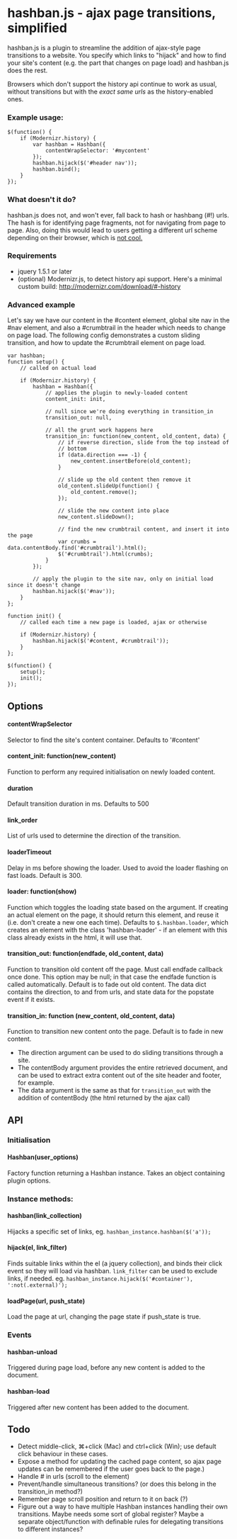 # hashban.js - ajax page transitions, simplified

hashban.js is a plugin to streamline the addition of ajax-style page transitions
to a website. You specify which links to "hijack" and how to find your site's 
content (e.g. the part that changes on page load) and hashban.js does the rest.

Browsers which don't support the history api continue to work as usual, without
transitions but with the *exact same urls* as the history-enabled ones.

### Example usage:

    $(function() {
        if (Modernizr.history) {
            var hashban = Hashban({
                contentWrapSelector: '#mycontent'
            });
            hashban.hijack($('#header nav'));
            hashban.bind();
        }
    });

### What doesn't it do?

hashban.js does not, and won't ever, fall back to hash or hashbang (#!) urls.
The hash is for identifying page fragments, not for navigating from page to
page. Also, doing this would lead to users getting a different url scheme
depending on their browser, which is [not cool.](http://www.w3.org/Provider/Style/URI.html)

### Requirements

* jquery 1.5.1 or later
* (optional) Modernizr.js, to detect history api support. Here's a minimal custom build:
  http://modernizr.com/download/#-history

### Advanced example

Let's say we have our content in the #content element, global site nav in the #nav 
element, and also a #crumbtrail in the header which needs to change on page load. 
The following config demonstrates a custom sliding transition, and how to update
the #crumbtrail element on page load.

    var hashban;
    function setup() {
        // called on actual load
        
        if (Modernizr.history) {
            hashban = Hashban({
                // applies the plugin to newly-loaded content 
                content_init: init,
                
                // null since we're doing everything in transition_in
                transition_out: null,
                
                // all the grunt work happens here
                transition_in: function(new_content, old_content, data) {
                    // if reverse direction, slide from the top instead of 
                    // bottom
                    if (data.direction === -1) {
                        new_content.insertBefore(old_content);
                    }
                    
                    // slide up the old content then remove it
                    old_content.slideUp(function() {
                        old_content.remove();
                    });
                    
                    // slide the new content into place
                    new_content.slideDown();
                    
                    // find the new crumbtrail content, and insert it into the page
                    var crumbs = data.contentBody.find('#crumbtrail').html();
                    $('#crumbtrail').html(crumbs);
                }
            });
            
            // apply the plugin to the site nav, only on initial load since it doesn't change
            hashban.hijack($('#nav'));
        }                    
    };
    
    function init() {
        // called each time a new page is loaded, ajax or otherwise
        
        if (Modernizr.history) {
            hashban.hijack($('#content, #crumbtrail'));
        }
    };
    
    $(function() {
        setup();
        init();
    });


## Options
    
#### contentWrapSelector
Selector to find the site's content container. Defaults to '#content'

#### content_init: function(new_content)
Function to perform any required initialisation on newly loaded content.

#### duration
Default transition duration in ms. Defaults to 500

#### link_order
List of urls used to determine the direction of the transition.

#### loaderTimeout
Delay in ms before showing the loader. Used to avoid the loader 
flashing on fast loads. Default is 300.

#### loader: function(show)
Function which toggles the loading state based on the argument. If
creating an actual element on the page, it should return this element,
and reuse it (i.e. don't create a new one each time). Defaults 
to `$.hashban.loader`, which creates an element with the class
'hashban-loader' - if an element with this class already exists in
the html, it will use that.

#### transition_out: function(endfade, old_content, data)
Function to transition old content off the page. Must call endfade
callback once done. This option may be null; in that case the
endfade function is called automatically. Default is to fade out old
content. The data dict contains the direction, to and from urls, and state
data for the popstate event if it exists.

#### transition_in: function (new_content, old_content, data)
Function to transition new content onto the page. Default is to fade in new 
content. 

* The direction argument can be used to do sliding transitions through
  a site.
* The contentBody argument provides the entire retrieved document, and can 
  be used to extract extra content out of the site header and footer, for
  example.
* The data argument is the same as that for `transition_out` with the addition
  of contentBody (the html returned by the ajax call)


## API

### Initialisation

#### Hashban(user_options)
Factory function returning a Hashban instance. Takes an object containing plugin options.

### Instance methods:

#### hashban(link_collection)
Hijacks a specific set of links, eg. `hashban_instance.hashban($('a'));`

#### hijack(el, link_filter)
Finds suitable links within the el (a jquery collection), and binds their click event so
they will load via hashban. `link_filter` can be used to exclude links, if needed. 
eg. `hashban_instance.hijack($('#container'), ':not(.external)');`

#### loadPage(url, push_state)
Load the page at url, changing the page state if push_state is true.


### Events

#### hashban-unload
Triggered during page load, before any new content is added to the document.

#### hashban-load
Triggered after new content has been added to the document.


## Todo

- Detect middle-click, ⌘+click (Mac) and ctrl+click (Win); use default click behaviour in
  these cases.
- Expose a method for updating the cached page content, so ajax page updates 
  can be remembered if the user goes back to the page.)
- Handle # in urls (scroll to the element)
- Prevent/handle simultaneous transitions? (or does this belong in the 
  transition_in method?)
- Remember page scroll position and return to it on back (?)
- Figure out a way to have multiple Hashban instances handling their own transitions. Maybe
  needs some sort of global register? Maybe a separate object/function with definable rules
  for delegating transitions to different instances?

